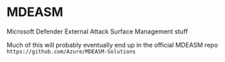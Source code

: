 # MDEASM

Microsoft Defender External Attack Surface Management stuff

Much of this will probably eventually end up in the official MDEASM repo `https://github.com/Azure/MDEASM-Solutions`